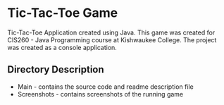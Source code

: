 # Tic-Tac-Toe Game

Tic-Tac-Toe Application created using Java. This game was created for CIS260 - Java Programming course at Kishwaukee College. The project was created as a console application.

## Directory Description
  - Main - contains the source code and readme description file
  - Screenshots - contains screenshots of the running game
